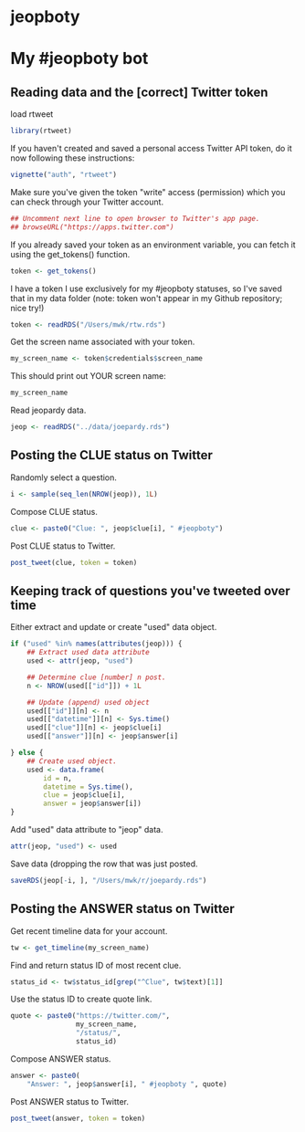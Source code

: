 jeopboty
================

My \#jeopboty bot
=================

Reading data and the \[correct\] Twitter token
----------------------------------------------

load rtweet

``` r
library(rtweet)
```

If you haven't created and saved a personal access Twitter API token, do it now following these instructions:

``` r
vignette("auth", "rtweet")
```

Make sure you've given the token "write" access (permission) which you can check through your Twitter account.

``` r
## Uncomment next line to open browser to Twitter's app page.
## browseURL("https://apps.twitter.com")
```

If you already saved your token as an environment variable, you can fetch it using the get\_tokens() function.

``` r
token <- get_tokens()
```

I have a token I use exclusively for my \#jeopboty statuses, so I've saved that in my data folder (note: token won't appear in my Github repository; nice try!)

``` r
token <- readRDS("/Users/mwk/rtw.rds")
```

Get the screen name associated with your token.

``` r
my_screen_name <- token$credentials$screen_name
```

This should print out YOUR screen name:

``` r
my_screen_name
```

Read jeopardy data.

``` r
jeop <- readRDS("../data/joepardy.rds")
```

Posting the CLUE status on Twitter
----------------------------------

Randomly select a question.

``` r
i <- sample(seq_len(NROW(jeop)), 1L)
```

Compose CLUE status.

``` r
clue <- paste0("Clue: ", jeop$clue[i], " #jeopboty")
```

Post CLUE status to Twitter.

``` r
post_tweet(clue, token = token)
```

Keeping track of questions you've tweeted over time
---------------------------------------------------

Either extract and update or create "used" data object.

``` r
if ("used" %in% names(attributes(jeop))) {
    ## Extract used data attribute
    used <- attr(jeop, "used")

    ## Determine clue [number] n post.
    n <- NROW(used[["id"]]) + 1L

    ## Update (append) used object
    used[["id"]][n] <- n
    used[["datetime"]][n] <- Sys.time()
    used[["clue"]][n] <- jeop$clue[i]
    used[["answer"]][n] <- jeop$answer[i]

} else {
    ## Create used object.
    used <- data.frame(
        id = n,
        datetime = Sys.time(),
        clue = jeop$clue[i],
        answer = jeop$answer[i])
}
```

Add "used" data attribute to "jeop" data.

``` r
attr(jeop, "used") <- used
```

Save data (dropping the row that was just posted.

``` r
saveRDS(jeop[-i, ], "/Users/mwk/r/joepardy.rds")
```

Posting the ANSWER status on Twitter
------------------------------------

Get recent timeline data for your account.

``` r
tw <- get_timeline(my_screen_name)
```

Find and return status ID of most recent clue.

``` r
status_id <- tw$status_id[grep("^Clue", tw$text)[1]]
```

Use the status ID to create quote link.

``` r
quote <- paste0("https://twitter.com/",
                my_screen_name,
                "/status/",
                status_id)
```

Compose ANSWER status.

``` r
answer <- paste0(
    "Answer: ", jeop$answer[i], " #jeopboty ", quote)
```

Post ANSWER status to Twitter.

``` r
post_tweet(answer, token = token)
```
